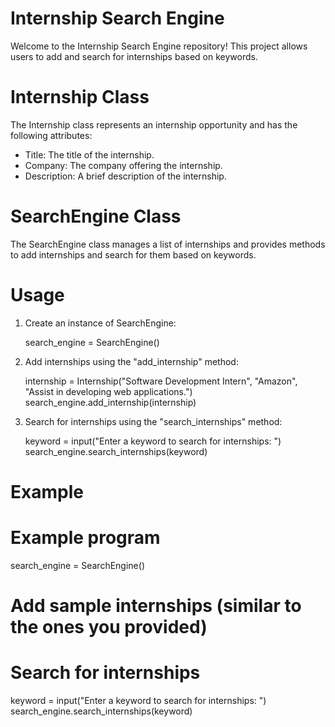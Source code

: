 # Internship Search Engine

Welcome to the Internship Search Engine repository! This project allows users to add and search for internships based on keywords.

# Internship Class

The Internship class represents an internship opportunity and has the following attributes:

- Title: The title of the internship.
- Company: The company offering the internship.
- Description: A brief description of the internship.

# SearchEngine Class

The SearchEngine class manages a list of internships and provides methods to add internships and search for them based on keywords.

# Usage

1. Create an instance of SearchEngine:

    search_engine = SearchEngine()
  

2. Add internships using the "add_internship" method:

    internship = Internship("Software Development Intern", "Amazon", "Assist in developing web applications.")
    search_engine.add_internship(internship)
    

3. Search for internships using the "search_internships" method:

    keyword = input("Enter a keyword to search for internships: ")
    search_engine.search_internships(keyword)

# Example

# Example program
search_engine = SearchEngine()

# Add sample internships (similar to the ones you provided)

# Search for internships
keyword = input("Enter a keyword to search for internships: ")
search_engine.search_internships(keyword)
